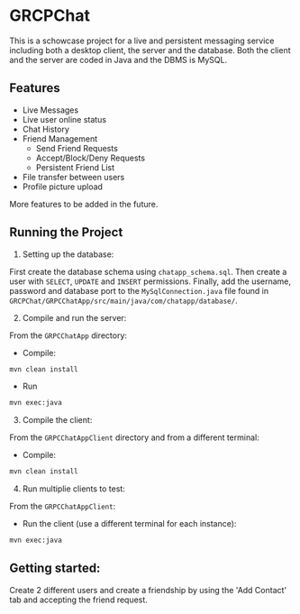 # GRCPChat

This is a schowcase project for a live and persistent messaging service including both a desktop client, the server and the database.
Both the client and the server are coded in Java and the DBMS is MySQL.

## Features

* Live Messages
* Live user online status
* Chat History
* Friend Management
   * Send Friend Requests
   * Accept/Block/Deny Requests
   * Persistent Friend List
* File transfer between users
* Profile picture upload

More features to be added in the future.

## Running the Project

1. Setting up the database:

First create the database schema using `chatapp_schema.sql`. Then create a user with `SELECT`, `UPDATE` and `INSERT` permissions.
Finally, add the username, password and database port to the `MySqlConnection.java` file found in `GRCPChat/GRPCChatApp/src/main/java/com/chatapp/database/`.

2. Compile and run the server:

From the `GRPCChatApp` directory:

   * Compile:
   
   ```bash
   mvn clean install
   ```
   
   * Run 
   
   ```bash
   mvn exec:java
   ```
   
3. Compile the client:

From the `GRPCChatAppClient` directory and from a different terminal:

   * Compile:
   
   ```bash
   mvn clean install
   ```

4. Run multiplie clients to test:

From the `GRPCChatAppClient`:
   
   * Run the client (use a different terminal for each instance):
   
   ```bash
   mvn exec:java
   ```
   
## Getting started:

Create 2 different users and create a friendship by using the 'Add Contact' tab and accepting the friend request.
